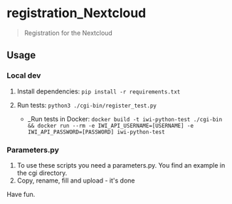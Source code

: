 # registration_Nextcloud

> Registration for the Nextcloud

## Usage

### Local dev

1. Install dependencies: `pip install -r requirements.txt`
2. Run tests: `python3 ./cgi-bin/register_test.py`

   - \_Run tests in Docker: `docker build -t iwi-python-test ./cgi-bin && docker run --rm -e IWI_API_USERNAME=[USERNAME] -e IWI_API_PASSWORD=[PASSWORD] iwi-python-test`

### Parameters.py

1. To use these scripts you need a parameters.py. You find an example in the cgi directory.
2. Copy, rename, fill and upload - it's done

Have fun.
